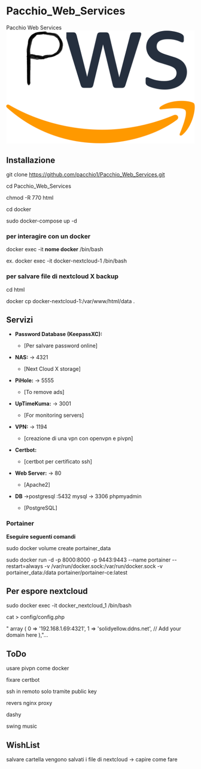 # Pacchio_Web_Services

Pacchio Web Services
![pws](pwsLogo.png)

## Installazione

git clone <https://github.com/pacchio1/Pacchio_Web_Services.git>

cd Pacchio_Web_Services

chmod -R 770 html

cd docker

sudo docker-compose up -d

### per interagire con un docker

docker exec -it **nome docker** /bin/bash

ex. docker exec -it docker-nextcloud-1 /bin/bash

### per salvare file di nextcloud X backup

cd html

docker cp docker-nextcloud-1:/var/www/html/data .

## Servizi

- **Password Database (KeepassXC):**

  - [Per salvare password online]

- **NAS:** -> 4321

  - [Next Cloud X storage]

- **PiHole:** -> 5555

  - [To remove ads]

- **UpTimeKuma:** -> 3001
  - [For monitoring servers]

<!-- - **pfSense:**
  - [firewall e router open-source] -->

- **VPN:** -> 1194

  - [creazione di una vpn con openvpn e pivpn]

- **Certbot:**

  - [certbot per certificato ssh]

- **Web Server:** -> 80

  - [Apache2]

- **DB** ->postgresql :5432 mysql -> 3306 phpmyadmin

  - [PostgreSQL]

### Portainer

**Eseguire seguenti comandi**

sudo docker volume create portainer_data

sudo docker run -d -p 8000:8000 -p 9443:9443 --name portainer --restart=always -v /var/run/docker.sock:/var/run/docker.sock -v portainer_data:/data portainer/portainer-ce:latest

## Per espore nextcloud

sudo docker exec -it docker_nextcloud_1 /bin/bash

cat > config/config.php

" array (
0 => '192.168.1.69:4321',
1 => 'solidyellow.ddns.net', // Add your domain here
),"...

## ToDo

usare pivpn come docker

fixare certbot

ssh in remoto solo tramite public key

revers nginx proxy

dashy

swing music

## WishList

salvare cartella vengono salvati i file di nextcloud -> capire come fare
